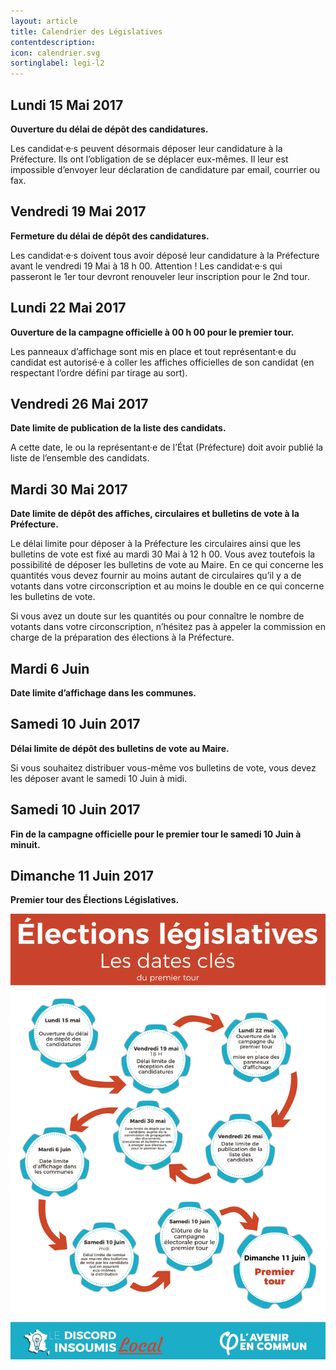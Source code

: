 ```yaml
---
layout: article
title: Calendrier des Législatives
contentdescription:
icon: calendrier.svg
sortinglabel: legi-l2
---
```


## Lundi 15 Mai 2017
**Ouverture du délai de dépôt des candidatures.**

Les candidat·e·s peuvent désormais déposer leur candidature à la Préfecture. Ils ont l’obligation de se déplacer eux-mêmes. Il leur est impossible d’envoyer leur déclaration de candidature par email, courrier ou fax.

## Vendredi 19 Mai 2017
**Fermeture du délai de dépôt des candidatures.**

Les candidat·e·s doivent tous avoir déposé leur candidature à la Préfecture avant le vendredi 19 Mai à 18 h 00. Attention ! Les candidat·e·s qui passeront le 1er tour devront renouveler leur inscription pour le 2nd tour.

## Lundi 22 Mai 2017
**Ouverture de la campagne officielle à 00 h 00 pour le premier tour.**

Les panneaux d’affichage sont mis en place et tout représentant·e du candidat est autorisé·e à coller les affiches officielles de son candidat (en respectant l’ordre défini par tirage au sort).

## Vendredi 26 Mai 2017
**Date limite de publication de la liste des candidats.**

A cette date, le ou la représentant·e de l’État (Préfecture) doit avoir publié la liste de l’ensemble des candidats.

## Mardi 30 Mai 2017
**Date limite de dépôt des affiches, circulaires et bulletins de vote à la Préfecture.**

Le délai limite pour déposer à la Préfecture les circulaires ainsi que les bulletins de vote est fixé au mardi 30 Mai à 12 h 00. Vous avez toutefois la possibilité de déposer les bulletins de vote au Maire. En ce qui concerne les quantités vous devez fournir au moins autant de circulaires qu’il y a de votants dans votre circonscription et au moins le double en ce qui concerne les bulletins de vote.

Si vous avez un doute sur les quantités ou pour connaître le nombre de votants dans votre circonscription, n’hésitez pas à appeler la commission en charge de la préparation des élections à la Préfecture.

## Mardi 6 Juin
**Date limite d’affichage dans les communes.**

## Samedi 10 Juin 2017
**Délai limite de dépôt des bulletins de vote au Maire.**

Si vous souhaitez distribuer vous-même vos bulletins de vote, vous devez les déposer avant le samedi 10 Juin à midi.

## Samedi 10 Juin 2017
**Fin de la campagne officielle pour le premier tour le samedi 10 Juin à minuit.**

## Dimanche 11 Juin 2017
**Premier tour des Élections Législatives.**

![Dates clef pour les législatives](/assets/images/screenshots/dates-legislatives.png)
